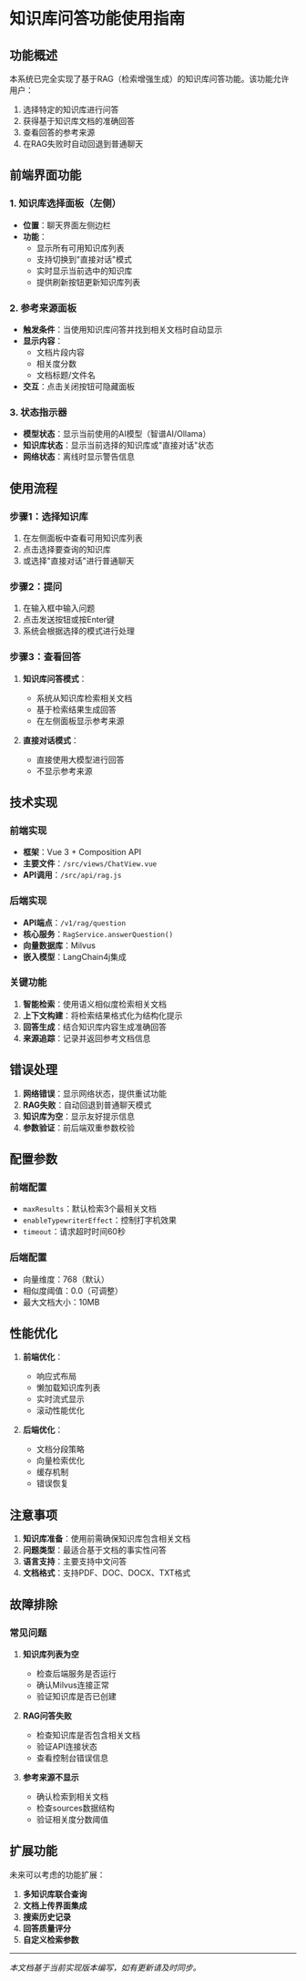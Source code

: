 # 知识库问答功能使用指南

## 功能概述

本系统已完全实现了基于RAG（检索增强生成）的知识库问答功能。该功能允许用户：

1. 选择特定的知识库进行问答
2. 获得基于知识库文档的准确回答
3. 查看回答的参考来源
4. 在RAG失败时自动回退到普通聊天

## 前端界面功能

### 1. 知识库选择面板（左侧）

- **位置**：聊天界面左侧边栏
- **功能**：
  - 显示所有可用知识库列表
  - 支持切换到"直接对话"模式
  - 实时显示当前选中的知识库
  - 提供刷新按钮更新知识库列表

### 2. 参考来源面板

- **触发条件**：当使用知识库问答并找到相关文档时自动显示
- **显示内容**：
  - 文档片段内容
  - 相关度分数
  - 文档标题/文件名
- **交互**：点击关闭按钮可隐藏面板

### 3. 状态指示器

- **模型状态**：显示当前使用的AI模型（智谱AI/Ollama）
- **知识库状态**：显示当前选择的知识库或"直接对话"状态
- **网络状态**：离线时显示警告信息

## 使用流程

### 步骤1：选择知识库
1. 在左侧面板中查看可用知识库列表
2. 点击选择要查询的知识库
3. 或选择"直接对话"进行普通聊天

### 步骤2：提问
1. 在输入框中输入问题
2. 点击发送按钮或按Enter键
3. 系统会根据选择的模式进行处理

### 步骤3：查看回答
1. **知识库问答模式**：
   - 系统从知识库检索相关文档
   - 基于检索结果生成回答
   - 在左侧面板显示参考来源
   
2. **直接对话模式**：
   - 直接使用大模型进行回答
   - 不显示参考来源

## 技术实现

### 前端实现
- **框架**：Vue 3 + Composition API
- **主要文件**：`/src/views/ChatView.vue`
- **API调用**：`/src/api/rag.js`

### 后端实现
- **API端点**：`/v1/rag/question`
- **核心服务**：`RagService.answerQuestion()`
- **向量数据库**：Milvus
- **嵌入模型**：LangChain4j集成

### 关键功能
1. **智能检索**：使用语义相似度检索相关文档
2. **上下文构建**：将检索结果格式化为结构化提示
3. **回答生成**：结合知识库内容生成准确回答
4. **来源追踪**：记录并返回参考文档信息

## 错误处理

1. **网络错误**：显示网络状态，提供重试功能
2. **RAG失败**：自动回退到普通聊天模式
3. **知识库为空**：显示友好提示信息
4. **参数验证**：前后端双重参数校验

## 配置参数

### 前端配置
- `maxResults`：默认检索3个最相关文档
- `enableTypewriterEffect`：控制打字机效果
- `timeout`：请求超时时间60秒

### 后端配置
- 向量维度：768（默认）
- 相似度阈值：0.0（可调整）
- 最大文档大小：10MB

## 性能优化

1. **前端优化**：
   - 响应式布局
   - 懒加载知识库列表
   - 实时流式显示
   - 滚动性能优化

2. **后端优化**：
   - 文档分段策略
   - 向量检索优化
   - 缓存机制
   - 错误恢复

## 注意事项

1. **知识库准备**：使用前需确保知识库包含相关文档
2. **问题类型**：最适合基于文档的事实性问答
3. **语言支持**：主要支持中文问答
4. **文档格式**：支持PDF、DOC、DOCX、TXT格式

## 故障排除

### 常见问题

1. **知识库列表为空**
   - 检查后端服务是否运行
   - 确认Milvus连接正常
   - 验证知识库是否已创建

2. **RAG问答失败**
   - 检查知识库是否包含相关文档
   - 验证API连接状态
   - 查看控制台错误信息

3. **参考来源不显示**
   - 确认检索到相关文档
   - 检查sources数据结构
   - 验证相关度分数阈值

## 扩展功能

未来可以考虑的功能扩展：

1. **多知识库联合查询**
2. **文档上传界面集成**
3. **搜索历史记录**
4. **回答质量评分**
5. **自定义检索参数**

---

*本文档基于当前实现版本编写，如有更新请及时同步。*
